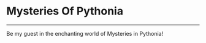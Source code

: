 <h1 align="center">
    <h1>Mysteries Of Pythonia</h1>
</div>
<hr>
<p>
    Be my guest in the enchanting world of Mysteries in Pythonia!
</p>